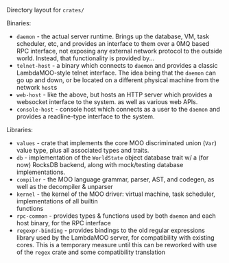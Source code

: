 Directory layout for `crates/`

Binaries:
  * `daemon` - the actual server runtime. Brings up the database, VM, task scheduler, etc, and provides an interface
     to them over a 0MQ based RPC interface, not exposing any external network protocol to the outside world. 
     Instead, that functionality is provided by...
  * `telnet-host` - a binary which connects to `daemon` and provides a classic LambdaMOO-style telnet interface.
     The idea being that the `daemon` can go up and down, or be located on a different physical machine from the  
     network `host`s
  * `web-host` - like the above, but hosts an HTTP server which provides a websocket interface to the system.
     as well as various web APIs.
  * `console-host` - console host which connects as a user to the `daemon` and provides a readline-type interface to the
     system.

Libraries:
  * `values` - crate that implements the core MOO discriminated union (`Var`) value type,
     plus all associated types and traits.
  *  `db` - implementation of the `WorldState` object database trait w/ a (for now) RocksDB backend, along with mock/testing
     database implementations.
  * `compiler` - the MOO language grammar, parser, AST, and codegen, as well as the decompiler & unparser
  * `kernel` - the kernel of the MOO driver: virtual machine, task scheduler, implementations of all builtin   
     functions
  * `rpc-common` - provides types & functions used by both `daemon` and each host binary, for the RPC interface
  * `regexpr-binding` - provides bindings to the old regular expressions library used by
     the LambdaMOO server, for compatibility with existing cores. This is a temporary measure until
     this can be reworked with use of the `regex` crate and some compatibility translation
